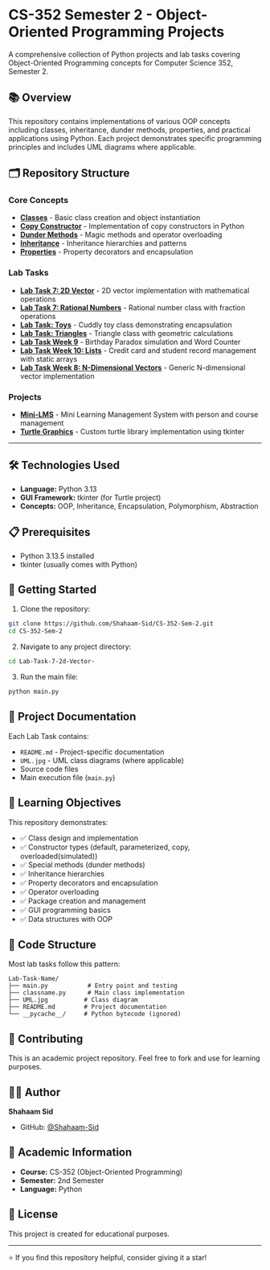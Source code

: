 # CS-352 Semester 2 - Object-Oriented Programming Projects

A comprehensive collection of Python projects and lab tasks covering Object-Oriented Programming concepts for Computer Science 352, Semester 2.

## 📚 Overview

This repository contains implementations of various OOP concepts including classes, inheritance, dunder methods, properties, and practical applications using Python. Each project demonstrates specific programming principles and includes UML diagrams where applicable.

## 🗂️ Repository Structure

### Core Concepts

- [**Classes**](./cls/) - Basic class creation and object instantiation
- [**Copy Constructor**](./copy-construcor/) - Implementation of copy constructors in Python
- [**Dunder Methods**](./dunder/) - Magic methods and operator overloading
- [**Inheritance**](./Inheritence/) - Inheritance hierarchies and patterns
- [**Properties**](./properties/) - Property decorators and encapsulation

### Lab Tasks

- [**Lab Task 7: 2D Vector**](./Lab-Task-7-2d-Vector-/) - 2D vector implementation with mathematical operations
- [**Lab Task 7: Rational Numbers**](./Lab-Task-7-Rational-Number-/) - Rational number class with fraction operations
- [**Lab Task: Toys**](./Lab-task-Toys-/) - Cuddly toy class demonstrating encapsulation
- [**Lab Task: Triangles**](./Lab-Task-Triangles-/) - Triangle class with geometric calculations
- [**Lab Task Week 9**](./Lab-Task-Week-9/) - Birthday Paradox simulation and Word Counter
- [**Lab Task Week 10: Lists**](./Lists-Lab-Task-w10/) - Credit card and student record management with static arrays
- [**Lab Task Week 8: N-Dimensional Vectors**](./nDimensionalVectors-LabTaskw8-/) - Generic N-dimensional vector implementation

### Projects

- [**Mini-LMS**](./Mini-LMS/) - Mini Learning Management System with person and course management
- [**Turtle Graphics**](./Turtle/) - Custom turtle library implementation using tkinter

---

## 🛠️ Technologies Used

- **Language:** Python 3.13
- **GUI Framework:** tkinter (for Turtle project)
- **Concepts:** OOP, Inheritance, Encapsulation, Polymorphism, Abstraction

## 📋 Prerequisites

- Python 3.13.5 installed
- tkinter (usually comes with Python)

## 🚀 Getting Started

1. Clone the repository:
```bash
git clone https://github.com/Shahaam-Sid/CS-352-Sem-2.git
cd CS-352-Sem-2
```

2. Navigate to any project directory:
```bash
cd Lab-Task-7-2d-Vector-
```

3. Run the main file:
```bash
python main.py
```

## 📖 Project Documentation

Each Lab Task contains:
- `README.md` - Project-specific documentation
- `UML.jpg` - UML class diagrams (where applicable)
- Source code files
- Main execution file (`main.py`)

## 🎯 Learning Objectives

This repository demonstrates:
- ✅ Class design and implementation
- ✅ Constructor types (default, parameterized, copy, overloaded(simulated))
- ✅ Special methods (dunder methods)
- ✅ Inheritance hierarchies
- ✅ Property decorators and encapsulation
- ✅ Operator overloading
- ✅ Package creation and management
- ✅ GUI programming basics
- ✅ Data structures with OOP

## 📝 Code Structure

Most lab tasks follow this pattern:
```
Lab-Task-Name/
├── main.py           # Entry point and testing
├── classname.py      # Main class implementation
├── UML.jpg          # Class diagram
├── README.md        # Project documentation
└── __pycache__/     # Python bytecode (ignored)
```

## 🤝 Contributing

This is an academic project repository. Feel free to fork and use for learning purposes.

## 👨‍💻 Author

**Shahaam Sid**
- GitHub: [@Shahaam-Sid](https://github.com/Shahaam-Sid)

## 📅 Academic Information

- **Course:** CS-352 (Object-Oriented Programming)
- **Semester:** 2nd Semester
- **Language:** Python

## 📄 License

This project is created for educational purposes.

---

⭐ If you find this repository helpful, consider giving it a star!
